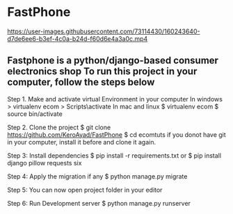 # FastPhone

https://user-images.githubusercontent.com/73114430/160243640-d7de6ee6-b3ef-4c0a-b24d-f60d6e4a3a0c.mp4


Fastphone is a python/django-based consumer electronics shop
To run this project in your computer, follow the steps below
-------------------------------------------------------------
Step 1. Make and activate virtual Environment in your computer
    In windows
    > virtualenv ecom
    > Scripts\activate
    In mac and linux
    $ virtualenv ecom
    $ source bin/activate

Step 2. Clone the project
    $ git clone https://github.com/KeroAyad/FastPhone
    $ cd ecomtuts
    if you donot have git in your computer, install it before and clone it again.

Step 3: Install dependencies 
    $ pip install -r requirements.txt
    or 
    $ pip install django pillow requests six

Step 4: Apply the migration if any
    $ python manage.py migrate


Step 5: You can now open project folder in your editor

Step 6: Run Development server
    $ python manage.py runserver

